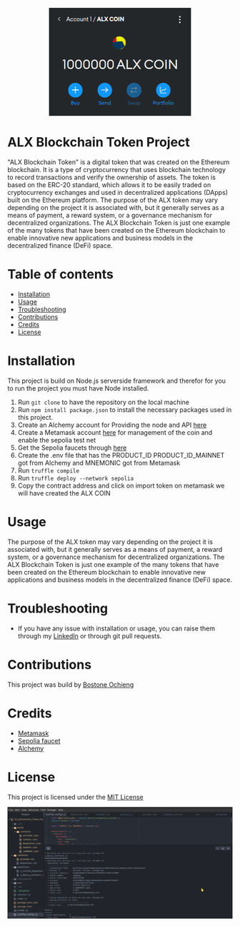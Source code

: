 <p align="center">
  <img src="1.png" alt="ALX TOKEN REPRESENTATION" >
</p>

# ALX Blockchain Token Project
"ALX Blockchain Token" is a digital token that was created on the Ethereum blockchain. It is a type of cryptocurrency that uses blockchain technology to record transactions and verify the ownership of assets. The token is based on the ERC-20 standard, which allows it to be easily traded on cryptocurrency exchanges and used in decentralized applications (DApps) built on the Ethereum platform. The purpose of the ALX token may vary depending on the project it is associated with, but it generally serves as a means of payment, a reward system, or a governance mechanism for decentralized organizations. The ALX Blockchain Token is just one example of the many tokens that have been created on the Ethereum blockchain to enable innovative new applications and business models in the decentralized finance (DeFi) space.

# Table of contents
- [Installation](#Installation)
- [Usage](#Usage)
- [Troubleshooting](#Troubleshooting)
- [Contributions](#Contributions)
- [Credits](#Credits)
- [License](#License)

# Installation 

This project is build on Node.js serverside framework and therefor for you to run the 
project you must have Node installed. 
1. Run `git clone` to have the repository on the local machine 
2. Run `npm install package.json` to install the necessary packages used in this project. 
3. Create an Alchemy account for Providing the node and API [here](#https://auth.alchemy.com/?redirectUrl=https%3A%2F%2Fdashboard.alchemy.com)
4. Create a Metamask account [here](#https://metamask.io/) for management of the coin and enable the sepolia test net
5. Get the Sepolia faucets through [here](#https://sepoliafaucet.com/)
6. Create the .env file that has the PRODUCT_ID PRODUCT_ID_MAINNET got from Alchemy and MNEMONIC got from Metamask 
7. Run `truffle compile`
8. Run `truffle deploy --network sepolia`
9. Copy the contract address and click on import token on metamask we will have created the ALX COIN

# Usage

The purpose of the ALX token may vary depending on the project it is associated with, but it generally serves as a means of payment, a reward system, or a governance mechanism for decentralized organizations. The ALX Blockchain Token is just one example of the many tokens that have been created on the Ethereum blockchain to enable innovative new applications and business models in the decentralized finance (DeFi) space.

# Troubleshooting
- If you have any issue with installation or usage, you can raise them through my [LinkedIn](#https://www.linkedin.com/in/bostone-ochieng-b258a8108/)
or through git pull requests.

# Contributions

This project was build by [Bostone Ochieng](#https://www.linkedin.com/in/bostone-ochieng-b258a8108/)

# Credits 
- [Metamask](#https://metamask.io/)
- [Sepolia faucet](#https://sepoliafaucet.com/)
- [Alchemy](#https://auth.alchemy.com/?redirectUrl=https%3A%2F%2Fdashboard.alchemy.com)

# License
This project is licensed under the [MIT License](https://mit-license.org/)



<p align="center">
    <img src="mork-up.png">
</p>